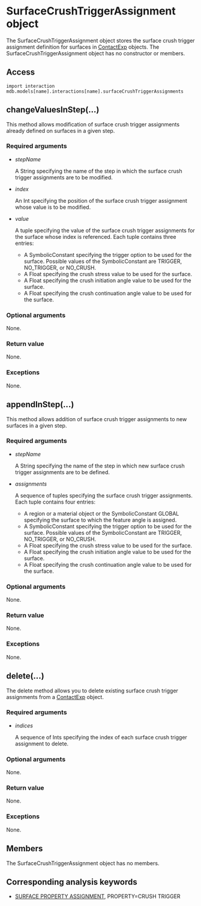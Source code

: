 # SurfaceCrushTriggerAssignment object

The SurfaceCrushTriggerAssignment object stores the surface crush trigger assignment definition for surfaces in [ContactExp](https://help.3ds.com/2022/english/DSSIMULIA_Established/SIMACAEKERRefMap/simaker-c-contactexppyc.htm?ContextScope=all) objects. The SurfaceCrushTriggerAssignment object has no constructor or members.

## Access

```
import interaction
mdb.models[name].interactions[name].surfaceCrushTriggerAssignments
```

## changeValuesInStep(...)



This method allows modification of surface crush trigger assignments already defined on surfaces in a given step.



### Required arguments

- *stepName*

  A String specifying the name of the step in which the surface crush trigger assignments are to be modified.

- *index*

  An Int specifying the position of the surface crush trigger assignment whose value is to be modified.

- *value*

  A tuple specifying the value of the surface crush trigger assignments for the surface whose index is referenced. Each tuple contains three entries:

  - A SymbolicConstant specifying the trigger option to be used for the surface. Possible values of the SymbolicConstant are TRIGGER, NO_TRIGGER, or NO_CRUSH.
  - A Float specifying the crush stress value to be used for the surface.
  - A Float specifying the crush initiation angle value to be used for the surface.
  - A Float specifying the crush continuation angle value to be used for the surface.

### Optional arguments

None.

### Return value

None.

### Exceptions

None.



## appendInStep(...)



This method allows addition of surface crush trigger assignments to new surfaces in a given step.



### Required arguments

- *stepName*

  A String specifying the name of the step in which new surface crush trigger assignments are to be defined.

- *assignments*

  A sequence of tuples specifying the surface crush trigger assignments. Each tuple contains four entries:

  - A region or a material object or the SymbolicConstant GLOBAL specifying the surface to which the feature angle is assigned.
  - A SymbolicConstant specifying the trigger option to be used for the surface. Possible values of the SymbolicConstant are TRIGGER, NO_TRIGGER, or NO_CRUSH.
  - A Float specifying the crush stress value to be used for the surface.
  - A Float specifying the crush initiation angle value to be used for the surface.
  - A Float specifying the crush continuation angle value to be used for the surface.

### Optional arguments

None.

### Return value

None.

### Exceptions

None.



## delete(...)



The delete method allows you to delete existing surface crush trigger assignments from a [ContactExp](https://help.3ds.com/2022/english/DSSIMULIA_Established/SIMACAEKERRefMap/simaker-c-contactexppyc.htm?ContextScope=all) object.



### Required arguments

- *indices*

  A sequence of Ints specifying the index of each surface crush trigger assignment to delete.

### Optional arguments

None.

### Return value

None.

### Exceptions

None.



## Members

The SurfaceCrushTriggerAssignment object has no members.



## Corresponding analysis keywords

- [SURFACE PROPERTY ASSIGNMENT](https://help.3ds.com/2022/english/DSSIMULIA_Established/SIMACAEKEYRefMap/simakey-r-surfacepropertyassignment.htm?ContextScope=all#simakey-r-surfacepropertyassignment), PROPERTY=CRUSH TRIGGER